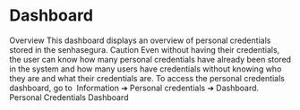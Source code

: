 # Dashboard 

Overview
This dashboard displays an overview of personal credentials stored in the senhasegura.
Caution
Even without having their credentials, the user can know how many personal credentials have already been stored in the system and how many users have credentials without knowing who they are and what their credentials are.
To access the personal credentials dashboard, go to 
Information ➔ Personal credentials ➔ Dashboard.
Personal Credentials Dashboard